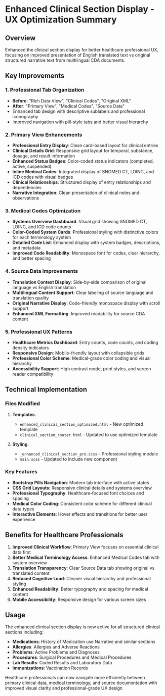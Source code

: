 # Enhanced Clinical Section Display - UX Optimization Summary

## Overview

Enhanced the clinical section display for better healthcare professional UX, focusing on improved presentation of English translated text vs original structured narrative text from multilingual CDA documents.

## Key Improvements

### 1. Professional Tab Organization

- **Before**: "Rich Data View", "Clinical Codes", "Original XML"
- **After**: "Primary View", "Medical Codes", "Source Data"
- Enhanced tab design with descriptive sublabels and professional iconography
- Improved navigation with pill-style tabs and better visual hierarchy

### 2. Primary View Enhancements

- **Professional Entry Display**: Clean card-based layout for clinical entries
- **Clinical Details Grid**: Responsive grid layout for temporal, substance, dosage, and result information
- **Enhanced Status Badges**: Color-coded status indicators (completed, active, suspended)
- **Inline Medical Codes**: Integrated display of SNOMED CT, LOINC, and ICD codes with visual badges
- **Clinical Relationships**: Structured display of entry relationships and dependencies
- **Narrative Integration**: Clean presentation of clinical notes and observations

### 3. Medical Codes Optimization

- **Systems Overview Dashboard**: Visual grid showing SNOMED CT, LOINC, and ICD code counts
- **Color-Coded System Cards**: Professional styling with distinctive colors for each terminology system
- **Detailed Code List**: Enhanced display with system badges, descriptions, and metadata
- **Improved Code Readability**: Monospace font for codes, clear hierarchy, and better spacing

### 4. Source Data Improvements

- **Translation Context Display**: Side-by-side comparison of original language vs English translation
- **Multilingual Content Support**: Clear labeling of source language and translation quality
- **Original Narrative Display**: Code-friendly monospace display with scroll support
- **Enhanced XML Formatting**: Improved readability for source CDA content

### 5. Professional UX Patterns

- **Healthcare Metrics Dashboard**: Entry counts, code counts, and coding density indicators
- **Responsive Design**: Mobile-friendly layout with collapsible grids
- **Professional Color Scheme**: Medical-grade color coding and visual hierarchy
- **Accessibility Support**: High contrast mode, print styles, and screen reader compatibility

## Technical Implementation

### Files Modified

1. **Templates**:
   - `enhanced_clinical_section_optimized.html` - New optimized template
   - `clinical_section_router.html` - Updated to use optimized template

2. **Styling**:
   - `_enhanced_clinical_section_pro.scss` - Professional styling module
   - `main.scss` - Updated to include new component

### Key Features

- **Bootstrap Pills Navigation**: Modern tab interface with active states
- **CSS Grid Layouts**: Responsive clinical details and systems overview
- **Professional Typography**: Healthcare-focused font choices and spacing
- **Medical Color Coding**: Consistent color scheme for different clinical data types
- **Interactive Elements**: Hover effects and transitions for better user experience

## Benefits for Healthcare Professionals

1. **Improved Clinical Workflow**: Primary View focuses on essential clinical data first
2. **Better Medical Terminology Access**: Enhanced Medical Codes tab with system overview
3. **Translation Transparency**: Clear Source Data tab showing original vs translated content
4. **Reduced Cognitive Load**: Cleaner visual hierarchy and professional styling
5. **Enhanced Readability**: Better typography and spacing for medical content
6. **Mobile Accessibility**: Responsive design for various screen sizes

## Usage

The enhanced clinical section display is now active for all structured clinical sections including:

- **Medications**: History of Medication use Narrative and similar sections
- **Allergies**: Allergies and Adverse Reactions
- **Problems**: Active Problems and Diagnoses
- **Procedures**: Surgical Procedures and Medical Procedures
- **Lab Results**: Coded Results and Laboratory Data
- **Immunizations**: Vaccination Records

Healthcare professionals can now navigate more efficiently between primary clinical data, medical terminology, and source documentation with improved visual clarity and professional-grade UX design.
